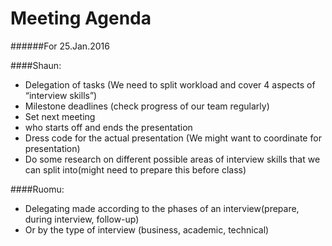 Meeting Agenda
==============
######For 25.Jan.2016

####Shaun:
- Delegation of tasks (We need to split workload and cover 4 aspects of “interview skills”)
- Milestone deadlines (check progress of our team regularly)
- Set next meeting
- who starts off and ends the presentation
- Dress code for the actual presentation (We might want to coordinate for presentation)
- Do some research on different possible areas of interview skills that we can split into(might need to prepare this before class)

####Ruomu:
- Delegating made according to the phases of an interview(prepare, during interview, follow-up)
- Or by the type of interview (business, academic, technical)